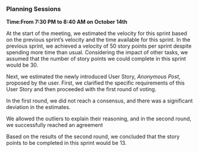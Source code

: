 
### Planning Sessions
**Time:From 7:30 PM to 8:40 AM on October 14th** 

At the start of the meeting, we estimated the velocity for this sprint based on the previous sprint’s velocity and the time available for this sprint. In the previous sprint, we achieved a velocity of 50 story points per sprint despite spending more time than usual. Considering the impact of other tasks, we assumed that the number of story points we could complete in this sprint would be 30.

Next, we estimated the newly introduced User Story, _Anonymous Post_, proposed by the user. First, we clarified the specific requirements of this User Story and then proceeded with the first round of voting.

In the first round, we did not reach a consensus, and there was a significant deviation in the estimates.


We allowed the outliers to explain their reasoning, and in the second round, we successfully reached an agreement

Based on the results of the second round, we concluded that the story points to be completed in this sprint would be 13.